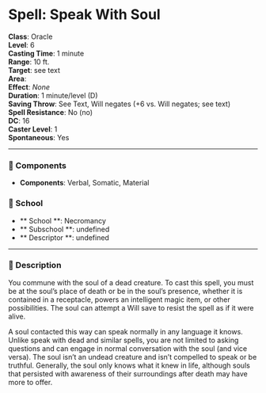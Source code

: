 
# Spell: Speak With Soul
**Class**: Oracle  
**Level**: 6  
**Casting Time**: 1 minute  
**Range**: 10 ft.  
**Target**: see text  
**Area**:   
**Effect**: _None_  
**Duration**: 1 minute/level (D)  
**Saving Throw**: See Text, Will negates (+6 vs. Will negates; see text)  
**Spell Resistance**: No (no)  
**DC**: 16  
**Caster Level**: 1  
**Spontaneous**: Yes

---

### 🔮 Components
- **Components**: Verbal, Somatic, Material

### 🏫 School
- ** School **: Necromancy
- ** Subschool **: undefined
- ** Descriptor **: undefined
---

### 📜 Description
You commune with the soul of a dead creature. To cast this spell, you must be at the soul’s place of death or be in the soul’s presence, whether it is contained in a receptacle, powers an intelligent magic item, or other possibilities. The soul can attempt a Will save to resist the spell as if it were alive.

A soul contacted this way can speak normally in any language it knows. Unlike speak with dead and similar spells, you are not limited to asking questions and can engage in normal conversation with the soul (and vice versa). The soul isn’t an undead creature and isn’t compelled to speak or be truthful. Generally, the soul only knows what it knew in life, although souls that persisted with awareness of their surroundings after death may have more to offer.
